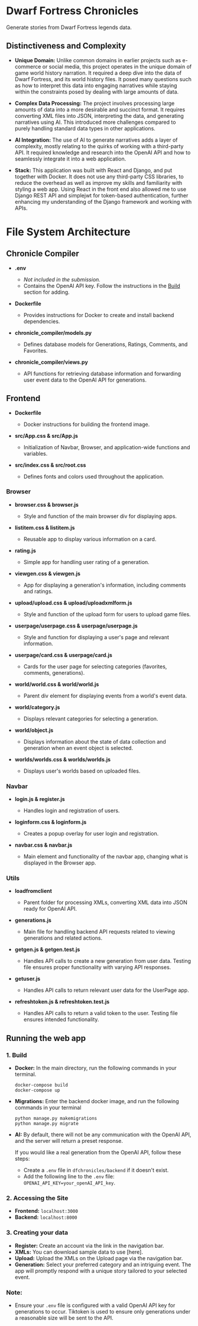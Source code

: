 # Dwarf Fortress Chronicles

Generate stories from Dwarf Fortress legends data.

## Distinctiveness and Complexity

- **Unique Domain:** Unlike common domains in earlier projects such as e-commerce or social media, this project operates in the unique domain of game world history narration. It required a deep dive into the data of Dwarf Fortress, and its world history files. It posed many questions such as how to interpret this data into engaging narratives while staying within the constraints posed by dealing with large amounts of data.

- **Complex Data Processing:** The project involves processing large amounts of data into a more desirable and succinct format. It requires converting XML files into JSON, interpreting the data, and generating narratives using AI. This introduced more challenges compared to purely handling standard data types in other applications.

- **AI Integration:** The use of AI to generate narratives adds a layer of complexity, mostly relating to the quirks of working with a third-party API. It required knowledge and research into the OpenAI API and how to seamlessly integrate it into a web application.

- **Stack:** This application was built with React and Django, and put together with Docker. It does not use any third-party CSS libraries, to reduce the overhead as well as improve my skills and familiarity with styling a web app. Using React in the front end also allowed me to use Django REST API and simplejwt for token-based authentication, further enhancing my understanding of the Django framework and working with APIs.

# File System Architecture

## Chronicle Compiler

- **.env**

  - _Not included in the submission._
  - Contains the OpenAI API key. Follow the instructions in the [Build](https://github.com/jakeyjakeyy/dfchronicles#1-build) section for adding.

- **Dockerfile**

  - Provides instructions for Docker to create and install backend dependencies.

- **chronicle_compiler/models.py**

  - Defines database models for Generations, Ratings, Comments, and Favorites.

- **chronicle_compiler/views.py**
  - API functions for retrieving database information and forwarding user event data to the OpenAI API for generations.

## Frontend

- **Dockerfile**

  - Docker instructions for building the frontend image.

- **src/App.css & src/App.js**

  - Initialization of Navbar, Browser, and application-wide functions and variables.

- **src/index.css & src/root.css**
  - Defines fonts and colors used throughout the application.

### Browser

- **browser.css & browser.js**

  - Style and function of the main browser div for displaying apps.

- **listitem.css & listitem.js**

  - Reusable app to display various information on a card.

- **rating.js**

  - Simple app for handling user rating of a generation.

- **viewgen.css & viewgen.js**

  - App for displaying a generation's information, including comments and ratings.

- **upload/upload.css & upload/uploadxmlform.js**

  - Style and function of the upload form for users to upload game files.

- **userpage/userpage.css & userpage/userpage.js**

  - Style and function for displaying a user's page and relevant information.

- **userpage/card.css & userpage/card.js**

  - Cards for the user page for selecting categories (favorites, comments, generations).

- **world/world.css & world/world.js**

  - Parent div element for displaying events from a world's event data.

- **world/category.js**

  - Displays relevant categories for selecting a generation.

- **world/object.js**

  - Displays information about the state of data collection and generation when an event object is selected.

- **worlds/worlds.css & worlds/worlds.js**
  - Displays user's worlds based on uploaded files.

### Navbar

- **login.js & register.js**

  - Handles login and registration of users.

- **loginform.css & loginform.js**

  - Creates a popup overlay for user login and registration.

- **navbar.css & navbar.js**
  - Main element and functionality of the navbar app, changing what is displayed in the Browser app.

### Utils

- **loadfromclient**

  - Parent folder for processing XMLs, converting XML data into JSON ready for OpenAI API.

- **generations.js**

  - Main file for handling backend API requests related to viewing generations and related actions.

- **getgen.js & getgen.test.js**

  - Handles API calls to create a new generation from user data. Testing file ensures proper functionality with varying API responses.

- **getuser.js**

  - Handles API calls to return relevant user data for the UserPage app.

- **refreshtoken.js & refreshtoken.test.js**
  - Handles API calls to return a valid token to the user. Testing file ensures intended functionality.

## Running the web app

### 1. **Build**

- **Docker:** In the main directory, run the following commands in your terminal.

  ```
  docker-compose build
  docker-compose up
  ```

- **Migrations:** Enter the backend docker image, and run the following commands in your terminal

  ```
  python manage.py makemigrations
  python manage.py migrate
  ```

- **AI:** By default, there will not be any communication with the OpenAI API, and the server will return a preset response.

  If you would like a real generation from the OpenAI API, follow these steps:

  - Create a `.env` file in `dfchronicles/backend` if it doesn't exist.
  - Add the following line to the `.env` file: `OPENAI_API_KEY=your_openAI_API_key`.

### 2. **Accessing the Site**

- **Frontend:** `localhost:3000`
- **Backend:** `localhost:8000`

### 3. **Creating your data**

- **Register:** Create an account via the link in the navigation bar.
- **XMLs:** You can download sample data to use [here].
- **Upload:** Upload the XMLs on the Upload page via the navigation bar.
- **Generation:** Select your preferred category and an intriguing event. The app will promptly respond with a unique story tailored to your selected event.

### Note:

- Ensure your `.env` file is configured with a valid OpenAI API key for generations to occur. Tiktoken is used to ensure only generations under a reasonable size will be sent to the API.
